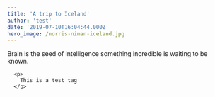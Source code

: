 ```yaml
---
title: 'A trip to Iceland'
author: 'test'
date: '2019-07-10T16:04:44.000Z'
hero_image: /norris-niman-iceland.jpg
---
```

  Brain is the seed of intelligence something incredible is waiting to be known.

  ```
    <p>
      This is a test tag
    </p>
  ```
